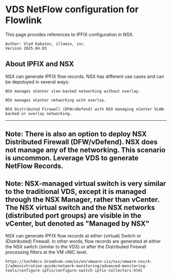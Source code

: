 # VDS NetFlow configuration for Flowlink

This page provides references to IPFIX configuration in NSX. 
 ```
 Author: Vlad Kabatov, illumio, inc.
 Version 2025.04.03
```
## About IPFIX and NSX
NSX can generate IPFIX flow records. NSX has different use cases and can be depoloyed in several ways:


    NSX manages vCenter vlan-backed networking without overlay.

    NSX manages vCenter networking with overlay.

    NSX Distributed Firewall (DFW/vDefend) with NSX managing vCenter VLAN-backed or overlay networking.

--------------
Note: There is also an option to deploy NSX Distributed Firewall (DFW/vDefend). NSX does not manage any of the networking. This scenario is uncommon. Leverage VDS to generate NetFlow Records.
--------------
Note: NSX-managed virtual switch is very similar to the traditional VDS, except it is managed through the NSX Manager, rather than vCenter. The NSX virtual switch and the NSX networks (distributed port groups) are visible in the vCenter, but denoted as "Managed by NSX"
--------------

NSX can generate IPFIX flow records at either (virtual) Switch or (Distributed) Firewall. In other words, flow records are generated at either the NSX switch (similar to the VDS) or after the Distributed Firewall processing filters at the VM vNIC level.




```
https://techdocs.broadcom.com/us/en/vmware-cis/nsx/vmware-nsx/4-2/administration-guide/network-monitoring/advanced-monitoring-tools/configure-ipfix/configure-switch-ipfix-collectors.html
```